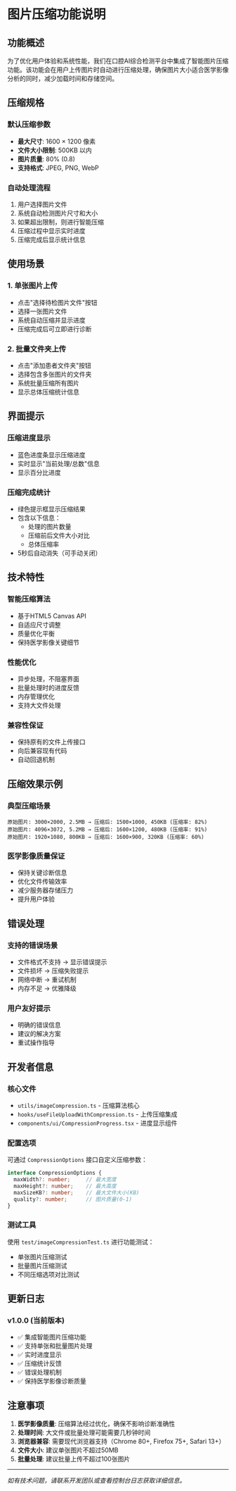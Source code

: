 # 图片压缩功能说明

## 功能概述

为了优化用户体验和系统性能，我们在口腔AI综合检测平台中集成了智能图片压缩功能。该功能会在用户上传图片时自动进行压缩处理，确保图片大小适合医学影像分析的同时，减少加载时间和存储空间。

## 压缩规格

### 默认压缩参数
- **最大尺寸**: 1600 × 1200 像素
- **文件大小限制**: 500KB 以内
- **图片质量**: 80% (0.8)
- **支持格式**: JPEG, PNG, WebP

### 自动处理流程
1. 用户选择图片文件
2. 系统自动检测图片尺寸和大小
3. 如果超出限制，则进行智能压缩
4. 压缩过程中显示实时进度
5. 压缩完成后显示统计信息

## 使用场景

### 1. 单张图片上传
- 点击"选择待检图片文件"按钮
- 选择一张图片文件
- 系统自动压缩并显示进度
- 压缩完成后可立即进行诊断

### 2. 批量文件夹上传
- 点击"添加患者文件夹"按钮
- 选择包含多张图片的文件夹
- 系统批量压缩所有图片
- 显示总体压缩统计信息

## 界面提示

### 压缩进度显示
- 蓝色进度条显示压缩进度
- 实时显示"当前处理/总数"信息
- 显示百分比进度

### 压缩完成统计
- 绿色提示框显示压缩结果
- 包含以下信息：
  - 处理的图片数量
  - 压缩前后文件大小对比
  - 总体压缩率
- 5秒后自动消失（可手动关闭）

## 技术特性

### 智能压缩算法
- 基于HTML5 Canvas API
- 自适应尺寸调整
- 质量优化平衡
- 保持医学影像关键细节

### 性能优化
- 异步处理，不阻塞界面
- 批量处理时的进度反馈
- 内存管理优化
- 支持大文件处理

### 兼容性保证
- 保持原有的文件上传接口
- 向后兼容现有代码
- 自动回退机制

## 压缩效果示例

### 典型压缩场景
```
原始图片: 3000×2000, 2.5MB → 压缩后: 1500×1000, 450KB (压缩率: 82%)
原始图片: 4096×3072, 5.2MB → 压缩后: 1600×1200, 480KB (压缩率: 91%)
原始图片: 1920×1080, 800KB → 压缩后: 1600×900, 320KB (压缩率: 60%)
```

### 医学影像质量保证
- 保持关键诊断信息
- 优化文件传输效率
- 减少服务器存储压力
- 提升用户体验

## 错误处理

### 支持的错误场景
- 文件格式不支持 → 显示错误提示
- 文件损坏 → 压缩失败提示
- 网络中断 → 重试机制
- 内存不足 → 优雅降级

### 用户友好提示
- 明确的错误信息
- 建议的解决方案
- 重试操作指导

## 开发者信息

### 核心文件
- `utils/imageCompression.ts` - 压缩算法核心
- `hooks/useFileUploadWithCompression.ts` - 上传压缩集成
- `components/ui/CompressionProgress.tsx` - 进度显示组件

### 配置选项
可通过 `CompressionOptions` 接口自定义压缩参数：
```typescript
interface CompressionOptions {
  maxWidth?: number;     // 最大宽度
  maxHeight?: number;    // 最大高度  
  maxSizeKB?: number;    // 最大文件大小(KB)
  quality?: number;      // 图片质量(0-1)
}
```

### 测试工具
使用 `test/imageCompressionTest.ts` 进行功能测试：
- 单张图片压缩测试
- 批量图片压缩测试
- 不同压缩选项对比测试

## 更新日志

### v1.0.0 (当前版本)
- ✅ 集成智能图片压缩功能
- ✅ 支持单张和批量图片处理
- ✅ 实时进度显示
- ✅ 压缩统计反馈
- ✅ 错误处理机制
- ✅ 保持医学影像诊断质量

## 注意事项

1. **医学影像质量**: 压缩算法经过优化，确保不影响诊断准确性
2. **处理时间**: 大文件或批量处理可能需要几秒钟时间
3. **浏览器兼容**: 需要现代浏览器支持（Chrome 80+, Firefox 75+, Safari 13+）
4. **文件大小**: 建议单张图片不超过50MB
5. **批量处理**: 建议批量上传不超过100张图片

---

*如有技术问题，请联系开发团队或查看控制台日志获取详细信息。*
